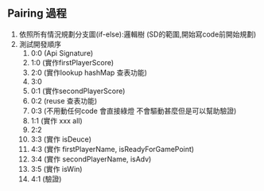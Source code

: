 ## Pairing 過程

1. 依照所有情況規劃分支圖(if-else):邏輯樹 (SD的範圍,開始寫code前開始規劃)
2. 測試開發順序
   1. 0:0 (Api Signature)
   2. 1:0 (實作firstPlayerScore)
   3. 2:0 (實作lookup hashMap 查表功能)
   4. 3:0
   5. 0:1 (實作secondPlayerScore)
   6. 0:2 (reuse 查表功能)
   7. 0:3 (不用動任何code 會直接綠燈 不會驅動甚麼但是可以幫助驗證)
   8. 1:1 (實作 xxx all)
   9. 2:2 
   10. 3:3 (實作 isDeuce)
   11. 4:3 (實作 firstPlayerName, isReadyForGamePoint)
   12. 3:4 (實作 secondPlayerName, isAdv)
   13. 3:5 (實作 isWin)
   14. 4:1 (驗證)
